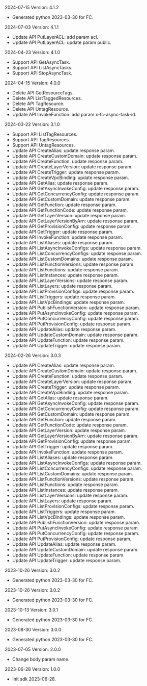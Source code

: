 2024-07-15 Version: 4.1.2
- Generated python 2023-03-30 for FC.

2024-07-03 Version: 4.1.1
- Update API PutLayerACL: add param acl.
- Update API PutLayerACL: update param public.


2024-04-23 Version: 4.1.0
- Support API GetAsyncTask.
- Support API ListAsyncTasks.
- Support API StopAsyncTask.


2024-04-15 Version: 4.0.0
- Delete API GetResourceTags.
- Delete API ListTaggedResources.
- Delete API TagResource.
- Delete API UntagResource.
- Update API InvokeFunction: add param x-fc-async-task-id.


2024-03-22 Version: 3.1.0
- Support API ListTagResources.
- Support API TagResources.
- Support API UntagResources.
- Update API CreateAlias: update response param.
- Update API CreateCustomDomain: update response param.
- Update API CreateFunction: update response param.
- Update API CreateLayerVersion: update response param.
- Update API CreateTrigger: update response param.
- Update API CreateVpcBinding: update response param.
- Update API GetAlias: update response param.
- Update API GetAsyncInvokeConfig: update response param.
- Update API GetConcurrencyConfig: update response param.
- Update API GetCustomDomain: update response param.
- Update API GetFunction: update response param.
- Update API GetFunctionCode: update response param.
- Update API GetLayerVersion: update response param.
- Update API GetLayerVersionByArn: update response param.
- Update API GetProvisionConfig: update response param.
- Update API GetTrigger: update response param.
- Update API InvokeFunction: update response param.
- Update API ListAliases: update response param.
- Update API ListAsyncInvokeConfigs: update response param.
- Update API ListConcurrencyConfigs: update response param.
- Update API ListCustomDomains: update response param.
- Update API ListFunctionVersions: update response param.
- Update API ListFunctions: update response param.
- Update API ListInstances: update response param.
- Update API ListLayerVersions: update response param.
- Update API ListLayers: update response param.
- Update API ListProvisionConfigs: update response param.
- Update API ListTriggers: update response param.
- Update API ListVpcBindings: update response param.
- Update API PublishFunctionVersion: update response param.
- Update API PutAsyncInvokeConfig: update response param.
- Update API PutConcurrencyConfig: update response param.
- Update API PutProvisionConfig: update response param.
- Update API UpdateAlias: update response param.
- Update API UpdateCustomDomain: update response param.
- Update API UpdateFunction: update response param.
- Update API UpdateTrigger: update response param.


2024-02-26 Version: 3.0.3
- Update API CreateAlias: update response param.
- Update API CreateCustomDomain: update response param.
- Update API CreateFunction: update response param.
- Update API CreateLayerVersion: update response param.
- Update API CreateTrigger: update response param.
- Update API CreateVpcBinding: update response param.
- Update API GetAlias: update response param.
- Update API GetAsyncInvokeConfig: update response param.
- Update API GetConcurrencyConfig: update response param.
- Update API GetCustomDomain: update response param.
- Update API GetFunction: update response param.
- Update API GetFunctionCode: update response param.
- Update API GetLayerVersion: update response param.
- Update API GetLayerVersionByArn: update response param.
- Update API GetProvisionConfig: update response param.
- Update API GetTrigger: update response param.
- Update API InvokeFunction: update response param.
- Update API ListAliases: update response param.
- Update API ListAsyncInvokeConfigs: update response param.
- Update API ListConcurrencyConfigs: update response param.
- Update API ListCustomDomains: update response param.
- Update API ListFunctionVersions: update response param.
- Update API ListFunctions: update response param.
- Update API ListInstances: update response param.
- Update API ListLayerVersions: update response param.
- Update API ListLayers: update response param.
- Update API ListProvisionConfigs: update response param.
- Update API ListTriggers: update response param.
- Update API ListVpcBindings: update response param.
- Update API PublishFunctionVersion: update response param.
- Update API PutAsyncInvokeConfig: update response param.
- Update API PutConcurrencyConfig: update response param.
- Update API PutProvisionConfig: update response param.
- Update API UpdateAlias: update response param.
- Update API UpdateCustomDomain: update response param.
- Update API UpdateFunction: update response param.
- Update API UpdateTrigger: update response param.


2023-10-26 Version: 3.0.2
- Generated python 2023-03-30 for FC.

2023-10-26 Version: 3.0.2
- Generated python 2023-03-30 for FC.

2023-10-13 Version: 3.0.1
- Generated python 2023-03-30 for FC.

2023-08-30 Version: 3.0.0
- Generated python 2023-03-30 for FC.

2023-07-05 Version: 2.0.0
- Change body param name.

2023-06-28 Version: 1.0.0
- Init sdk 2023-06-28.

